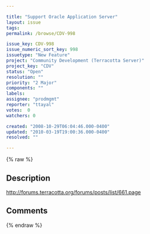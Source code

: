 ```yaml
---

title: "Support Oracle Application Server"
layout: issue
tags: 
permalink: /browse/CDV-998

issue_key: CDV-998
issue_numeric_sort_key: 998
issuetype: "New Feature"
project: "Community Development (Terracotta Server)"
project_key: "CDV"
status: "Open"
resolution: ""
priority: "2 Major"
components: ""
labels: 
assignee: "prodmgmt"
reporter: "ttayal"
votes:  0
watchers: 0

created: "2008-10-29T06:04:46.000-0400"
updated: "2010-03-19T19:00:36.000-0400"
resolved: ""

---
```




{% raw %}



## Description

<div markdown="1" class="description">

http://forums.terracotta.org/forums/posts/list/661.page

</div>

## Comments



{% endraw %}
